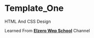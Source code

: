 # Template_One
HTML And CSS Design

Learned From [**Elzero Wep School**](https://www.youtube.com/@ElzeroWebSchool) Channel
